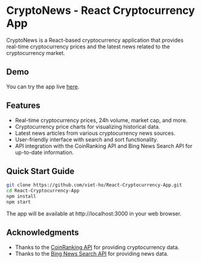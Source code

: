 # CryptoNews - React Cryptocurrency App

CryptoNews is a React-based cryptocurrency application that provides real-time cryptocurrency prices and the latest news related to the cryptocurrency market.

## Demo

You can try the app live [here](https://cryptoapp.vietho.ca).

## Features

- Real-time cryptocurrency prices, 24h volume, market cap, and more.
- Cryptocurrency price charts for visualizing historical data.
- Latest news articles from various cryptocurrency news sources.
- User-friendly interface with search and sort functionality.
- API integration with the CoinRanking API and Bing News Search API for up-to-date information.

## Quick Start Guide

```bash
git clone https://github.com/viet-ho/React-Cryptocurrency-App.git
cd React-Cryptocurrency-App
npm install
npm start
```
The app will be available at http://localhost:3000 in your web browser.

## Acknowledgments
* Thanks to the [CoinRanking API](https://developers.coinranking.com/api) for providing cryptocurrency data.
* Thanks to the [Bing News Search API](https://www.microsoft.com/en-us/bing/apis/bing-news-search-api) for providing news data.

